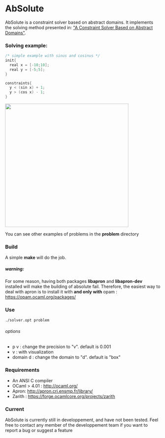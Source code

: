# AbSolute

AbSolute is a constraint solver based on abstract domains. It implements the solving method presented in: ["A Constraint Solver Based on Abstract Domains"](https://hal.archives-ouvertes.fr/hal-00785604/file/Pelleau_Mine_Truchet_Benhamou.pdf).

### Solving example:

```c          
/* simple example with sinus and cosinus */
init{
  real x = [-10;10];
  real y = [-5;5];
}

constraints{
  y < (sin x) + 1;
  y > (cos x) - 1;
}
```
<img src="https://github.com/mpelleau/AbSolute/blob/master/imgs/t2.png" width="400" height="400">

You can see other examples of problems in the **problem** directory

### Build 
A simple **make** will do the job. 
##### warning:
For some reason, having both packages **libapron** and **libapron-dev** installed will make the building of absolute fail.
Therefore, the easiest way to deal with apron is to install it with **and only with** opam : https://opam.ocaml.org/packages/

### Use
```sh 
./solver.opt problem
```

###### options
  - p v : change the precision to "v". default is 0.001
  - v : with visualization
  - domain d : change the domain to "d". default is "box"


### Requirements
- An ANSI C compiler
- OCaml > 4.01 : http://ocaml.org/
- Apron: http://apron.cri.ensmp.fr/library/
- Zarith : https://forge.ocamlcore.org/projects/zarith

### Current
AbSolute is currently still in developpement, and have not been tested.
Feel free to contact any member of the developpement team if you want to report a bug or suggest a feature